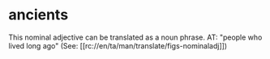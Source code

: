 # ancients

This nominal adjective can be translated as a noun phrase. AT: "people who lived long ago" (See: [[rc://en/ta/man/translate/figs-nominaladj]])

